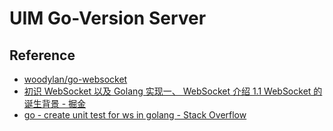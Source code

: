 # UIM Go-Version Server

## Reference

- [woodylan/go-websocket](https://github.com/woodylan/go-websocket/tree/master)
- [初识 WebSocket 以及 Golang 实现一、 WebSocket 介绍 1.1 WebSocket 的诞生背景 - 掘金](https://juejin.cn/post/7141311208451211278)
- [go - create unit test for ws in golang - Stack Overflow](https://stackoverflow.com/questions/47637308/create-unit-test-for-ws-in-golang)
